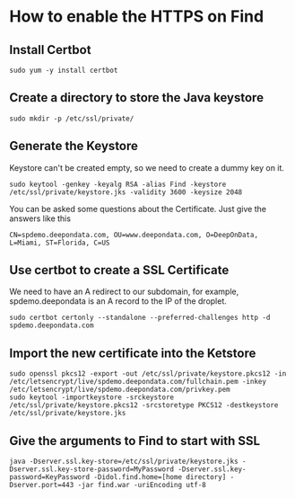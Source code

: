 # How to enable the HTTPS on Find

## Install Certbot

```
sudo yum -y install certbot
```

## Create a directory to store the Java keystore
```
sudo mkdir -p /etc/ssl/private/
```

## Generate the Keystore
Keystore can't be created empty, so we need to create a dummy key on it.
```
sudo keytool -genkey -keyalg RSA -alias Find -keystore /etc/ssl/private/keystore.jks -validity 3600 -keysize 2048
```
You can be asked some questions about the Certificate. Just give the answers like this
```
CN=spdemo.deepondata.com, OU=www.deepondata.com, O=DeepOnData, L=Miami, ST=Florida, C=US
```
## Use certbot to create a SSL Certificate
We need to have an A redirect to our subdomain, for example, spdemo.deepondata is an A record to the IP of the droplet.
```
sudo certbot certonly --standalone --preferred-challenges http -d spdemo.deepondata.com
```
## Import the new certificate into the Ketstore
```
sudo openssl pkcs12 -export -out /etc/ssl/private/keystore.pkcs12 -in /etc/letsencrypt/live/spdemo.deepondata.com/fullchain.pem -inkey /etc/letsencrypt/live/spdemo.deepondata.com/privkey.pem
sudo keytool -importkeystore -srckeystore /etc/ssl/private/keystore.pkcs12 -srcstoretype PKCS12 -destkeystore /etc/ssl/private/keystore.jks
```
## Give the arguments to Find to start with SSL
```
java -Dserver.ssl.key-store=/etc/ssl/private/keystore.jks -Dserver.ssl.key-store-password=MyPassword -Dserver.ssl.key-password=KeyPassword -Didol.find.home=[home directory] -Dserver.port=443 -jar find.war -uriEncoding utf-8
```


